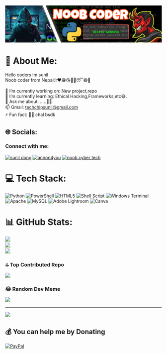 ![logo](https://github.com/prince4you/prince4you/blob/main/Picsart_24-04-09_10-57-12-056.jpg)

# 💫 About Me:
Hello coders Im sunil<br>Noob coder from Nepal🙄❤😁😘🤔🙂😴😅🤔<br><br>🔭 I’m currently working on: New project,repo<br>🌱 I’m currently learning: Ethical Hacking,Frameworks,etc😅.<br>💬 Ask me about: .....🤔🤔<br>📫 Gmail: techchipsunil@gmail.com<br>⚡ Fun fact: 🤔😅 chal bsdk


## 🌐 Socials:

<h3 align="left">Connect with me:</h3>
<p align="left">
<a href="https://fb.com/sunil dong" target="blank"><img align="center" src="https://raw.githubusercontent.com/rahuldkjain/github-profile-readme-generator/master/src/images/icons/Social/facebook.svg" alt="sunil dong" height="30" width="40" /></a>
<a href="https://instagram.com/annon4you" target="blank"><img align="center" src="https://raw.githubusercontent.com/rahuldkjain/github-profile-readme-generator/master/src/images/icons/Social/instagram.svg" alt="annon4you" height="30" width="40" /></a>
<a href="https://www.youtube.com/c/noob cyber tech" target="blank"><img align="center" src="https://raw.githubusercontent.com/rahuldkjain/github-profile-readme-generator/master/src/images/icons/Social/youtube.svg" alt="noob cyber tech" height="30" width="40" /></a>
</p>


# 💻 Tech Stack:
![Python](https://img.shields.io/badge/python-3670A0?style=for-the-badge&logo=python&logoColor=ffdd54) ![PowerShell](https://img.shields.io/badge/PowerShell-%235391FE.svg?style=for-the-badge&logo=powershell&logoColor=white) ![HTML5](https://img.shields.io/badge/html5-%23E34F26.svg?style=for-the-badge&logo=html5&logoColor=white) ![Shell Script](https://img.shields.io/badge/shell_script-%23121011.svg?style=for-the-badge&logo=gnu-bash&logoColor=white) ![Windows Terminal](https://img.shields.io/badge/Windows%20Terminal-%234D4D4D.svg?style=for-the-badge&logo=windows-terminal&logoColor=white) ![Apache](https://img.shields.io/badge/apache-%23D42029.svg?style=for-the-badge&logo=apache&logoColor=white) ![MySQL](https://img.shields.io/badge/mysql-%2300000f.svg?style=for-the-badge&logo=mysql&logoColor=white) ![Adobe Lightroom](https://img.shields.io/badge/Adobe%20Lightroom-31A8FF.svg?style=for-the-badge&logo=Adobe%20Lightroom&logoColor=white) ![Canva](https://img.shields.io/badge/Canva-%2300C4CC.svg?style=for-the-badge&logo=Canva&logoColor=white)
# 📊 GitHub Stats:
![](https://github-readme-stats.vercel.app/api?username=Prince4you&theme=radical&hide_border=false&include_all_commits=false&count_private=true)<br/>
![](https://github-readme-streak-stats.herokuapp.com/?user=Prince4you&theme=radical&hide_border=false)<br/>
![](https://github-readme-stats.vercel.app/api/top-langs/?username=Prince4you&theme=radical&hide_border=false&include_all_commits=false&count_private=true&layout=compact)

### 🔝 Top Contributed Repo
![](https://github-contributor-stats.vercel.app/api?username=Prince4you&limit=5&theme=radical&combine_all_yearly_contributions=true)

### 😂 Random Dev Meme
<img src='https://randommeme-five.vercel.app/' style="height: 400px;"/>

---
[![](https://visitcount.itsvg.in/api?id=Prince4you&icon=0&color=0)](https://visitcount.itsvg.in)

  ## 💰 You can help me by Donating
  [![PayPal](https://img.shields.io/badge/PayPal-00457C?style=for-the-badge&logo=paypal&logoColor=white)](https://paypal.me/Annon4you) 

  
<!-- Proudly created with GPRM ( https://gprm.itsvg.in ) -->
